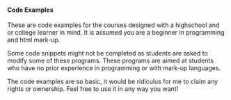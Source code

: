 #### Code Examples
These are code examples for the courses designed with a highschool and or college learner in mind. It is assumed you are a beginner in programming and html mark-up.

Some code snippets might not be completed as students are asked to modify some of these programs.
These programs are aimed at students who have no prior experience in programming or with mark-up languages.

The code examples are so basic, it would be ridiculus for me to claim any rights or ownership.
Feel free to use it in any way you want!

